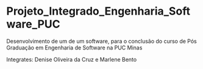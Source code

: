 # Projeto_Integrado_Engenharia_Software_PUC
Desenvolvimento de um de um software, para o conclusão do curso de Pós Graduação em Engenharia de Software na PUC Minas

Integrates: Denise Oliveira da Cruz e
            Marlene Bento
